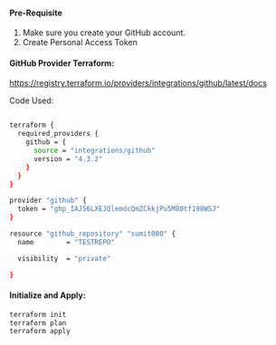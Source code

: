 #### Pre-Requisite

1. Make sure you create your GitHub account.
2. Create Personal Access Token

#### GitHub Provider Terraform:

https://registry.terraform.io/providers/integrations/github/latest/docs

Code Used:

```sh

terraform {
  required_providers {
    github = {
      source = "integrations/github"
      version = "4.3.2"
    }
  }
}

provider "github" {
  token = "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"
}

resource "github_repository" "sumit080" {
  name        = "TESTREPO"

  visibility  = "private"

}
```
#### Initialize and Apply:
```sh
terraform init
terraform plan
terraform apply
```
